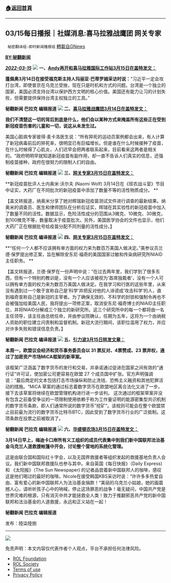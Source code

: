 ###  [:house:返回首頁](https://github.com/ourhimalayas/txt)
---


## 03/15每日播报｜社媒消息:喜马拉雅战鹰团 网关专家
` 秘密翻译组-即时新闻播报组` [轉載自GNews](https://gnews.org/zh-hans/2168419/)

**[BY:秘翻新闻](秘翻新闻)**

***[2022-03-15](https://gettr.com/post/p104dnvb157)***
![](https://assets.gnews.org/wp-content/uploads/2022/03/1-171.jpg)
**一、**[**Andy再开和喜马拉雅国际工作站3月15日在盖特发文：**](https://gettr.com/post/pzxuij1405)

**蓬佩奥3月14日在接受福克斯主持人玛丽亚·巴蒂罗姆采访时说：**“习近平一定会攻打台湾，即使普京在乌克兰受挫，现在只是时机和方式的问题。台湾是一个独立的国家，美国必须支持台湾以保护西方文明的核心价值。美国还有能力让习的计划失败，但需要提供保持台湾主权独立的工具。”

**秘翻新闻 巴拉克 编辑报道**
![](https://assets.gnews.org/wp-content/uploads/2022/03/2-110.jpg)
**二、[喜马拉雅战鹰团3月14日在盖特发文：](https://gettr.com/post/pzv5mp745a)**

**我们不清楚这一切的背后到底是什么，他们会以某种方式来掩盖所有这些正在受到新冠疫苗伤害的儿童和一切，说这从未发生过。**

美国心脏病专家彼得·麦卡洛医生说：“所有猝死的运动员案例都会出来，有人计算了新冠病毒前后的猝死率，很明显已有巨幅增长。但是谁在什么时候接种了疫苗，在什么时候得了心肌炎，人们迟早会把两者联系起来，目前看来这两者是相关的。“政府明明早就知道新冠疫苗有副作用，却一直不告诉人们真实的信息，还强制疫苗接种，政府在很努力的限制人们的自由。

**秘翻新闻 巴拉克 编辑报道**
![](https://assets.gnews.org/wp-content/uploads/2022/03/3-80.jpg)
**三、[网关专家3月15日在盖特发文：](https://gettr.com/post/pzzgglfb83)**

**新冠疫苗批评人士内奥米·沃尔夫 (Naomi Wolf) 3月14日在《班农战斗室》节目中证实，大药厂在不同批次的新冠疫苗中添加了数量不等的活性物质成分。 **

【盖文转报道，纳奥米分享了她对辉瑞新冠疫苗测试文件进行调查的最新结果。纳奥米的调查员、医生和律师团队在分析后证实，辉瑞在其实验性的新冠疫苗中加入了数量不同的活性。数据显示，危险活性成分的范围从3微克、10微克、30微克，到100微克不等，数量取决于疫苗批次。另外，美国医学协会的文件也显示，他们大药厂正在根据批号给疫苗分配不同剂量的活性成分。】

**秘翻新闻 巴拉克 编译报道**
![](https://assets.gnews.org/wp-content/uploads/2022/03/4-49.jpg)
**四、[网关专家3月15日在盖特发文：](https://gettr.com/post/pzzn1gc917)**

**“任何一个人都不应该拥有单方面的权力来为数百万美国人做决定。”美参议员兰德·保罗提出修正案，旨在解除安东尼·福奇的美国国家过敏和传染病研究所NIAID主任职务。 **

【盖文转报道，兰德·保罗在一份声明中说：“在过去两年里，我们学到了很多东西，但有一个特别的教训是，没有一个人应该被视为’首席独裁者’，没有一个人可以拥有单方面的权力来为数百万美国人做决定。在我学习和行医的这些年里，从来没有遇到过一个敢于宣称自己是’科学’并把反对他的人诽谤成’攻击科学’的人，直到福奇宣称自己是新冠的主宰者。为了确保无效的、不科学的封锁和强制令再也不会被强加给美国人民，我将提出一项修正案，取消安东尼·福奇博士的NIAID主任职位，并将NIAID分解成三个独立的新研究所。这三个研究所中的每一个都将由一名主任领导，该主任由总统任命，并由参议院确认，任期为五年，这将为一个由纳税人资助的职位建立问责制和监督机制。新冠大流行期间，该职位滥用了权力，并应对许多失败和错误信息负责。】

**秘翻新闻 巴拉克 编译报道**
![](https://assets.gnews.org/wp-content/uploads/2022/03/5-30.jpg)
**五、**[**引力波3月15日转发文章：**](https://gettr.com/post/p101algb031)

**本周一，欧盟议会经济和货币事务委员会以 31 票反对、4票赞成、23 票弃权，通过了加密资产市场MiCA框架的新草案。**

该框架广泛涵盖了数字货币的发行和交易，并承诺通过促进在国家之间有效的“通行证”许可证，使加密公司更容易在欧盟 27 个成员国中扩张。官方声明强调说：“最后商定的文本包括打击市场操纵和防止洗钱、恐怖主义融资和其他犯罪活动的措施。“MiCA 草案的通过标志着数字货币在欧盟地区离合法化又进了一步。接下去该草案将继续在欧盟管理机构进行进一步谈判。 这次通过的框架草案并没有包含之前备受争议的一项限制使用依赖于称为工作量证明的能源密集型共识机制的数字货币条款，即人们通常所说的数字货币”挖矿“。该规则可能会在整个欧盟禁止目前最为流行的数字货币比特币BTC，因此受到了数字货币行业的广泛抵制。这项条款在投票之前被取消了。

**秘翻新闻 巴拉克 编辑报道**
![](https://assets.gnews.org/wp-content/uploads/2022/03/6-27.jpg)
**六、[华盛顿农场3月15日在盖特发文：](https://gettr.com/post/p100qx4a947)**

**3月14日早上，梅迪卡口岸所有义工组织的成员代表集中到我们新中国联邦法治基金乌克兰人道救援帐篷中开会，讨论整个营地的系统化管理。**

这是由联合国和国际红十字会，以及无国界救援者等组织发起的救援基地负责人会议。我们新中国联邦救援队也参与其中。来自英国《每日快报》（Daily Express) 和 《太阳报》（The Sun Newspaper) 的记者品尝着新中国联邦人的咖啡，感叹这是他们喝过的最好的咖啡。Nicole在接受韩国KBS采访时说：“许许多多热爱自由、富有爱心的新中国联邦人为法治基金捐款！“美丽的乌克兰小姑娘，她的画震撼人心，请听听孩子心中的呐喊，停止这场罪恶的战争！毫无疑问，中国共产党是世界灾难的根源，只有消灭中共才能拯救全人类！致力于推翻邪恶共产党的新中国联邦和法治基金的人道救援，永远和正义站在一起！

**秘翻新闻 巴拉克 编辑报道**

发布：陸柒陸捌

* * *
![](https://assets.gnews.org/wp-content/uploads/2022/03/IMAGE-2022-02-19-171240-1.jpg)
 

免责声明：本文内容仅代表作者个人观点，平台不承担任何法律风险。

- [ROL Foundation](https://rolfoundation.org/)
- [ROL Society](https://rolsociety.org/)
- [Terms of use](https://gnews.org/terms-of-use-3/)
- [Privacy Policy](https://gnews.org/privacy-policy/)
